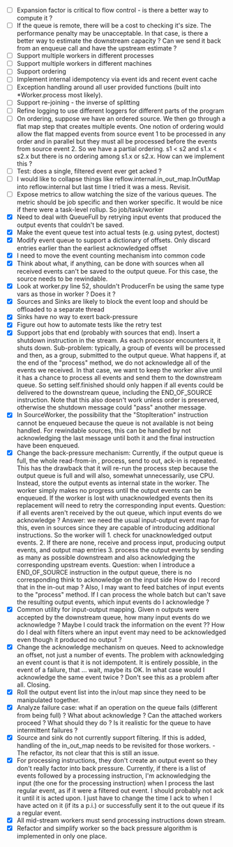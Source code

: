 - [ ] Expansion factor is critical to flow control - is there a better way to compute it ?
- [ ] If the queue is remote, there will be a cost to checking it's size.  The performance penalty may be unacceptable.
  In that case, is there a better way to estimate the downstream capacity ?  Can we send it back from an enqueue
  call and have the upstream estimate ?
- [ ] Support multiple workers in different processes
- [ ] Support multiple workers in different machines
- [ ] Support ordering
- [ ] Implement internal idempotency via event ids and recent event cache
- [ ] Exception handling around all user provided functions (built into *Worker.process most likely).
- [ ] Support re-joining - the inverse of splitting
- [ ] Refine logging to use different loggers for different parts of the program
- [ ] On ordering, suppose we have an ordered source.  We then go through a flat map step that creates multiple
  events.  One notion of ordering would allow the flat mapped events from source event 1 to be processed
  in any order and in parallel but they must all be processed before the events from source event 2.  So
  we have a partial ordering.  s1 < s2 and s1.x < s2.x but there is no ordering among s1.x or s2.x.  How
  can we implement this ?
- [ ] Test: does a single, filtered event ever get acked ?
- [ ] I would like to collapse things like reflow.internal.in_out_map.InOutMap into reflow.internal but last
  time I tried it was a mess.  Revisit.
- [ ] Expose metrics to allow watching the size of the various queues.  The metric should be job specific and
  then worker specific.  It would be nice if there were a task-level rollup. So job/task/worker
- [x] Need to deal with QueueFull by retrying input events that produced the output events that couldn't be saved.
- [x] Make the event queue test into actual tests (e.g. using pytest, doctest)
- [x] Modify event queue to support a dictionary of offsets.  Only discard entries earlier than the earliest
  acknowledged offset
- [x] I need to move the event counting mechanism into common code
- [x] Think about what, if anything, can be done with sources when all received events can't be saved to the output
  queue. For this case, the source needs to be rewindable.
- [x] Look at worker.py line 52, shouldn't ProducerFn be using the same type vars as those in worker ? Does it ?
- [x] Sources and Sinks are likely to block the event loop and should be offloaded to a separate thread
- [x] Sinks have no way to exert back-pressure
- [x] Figure out how to automate tests like the retry test
- [x] Support jobs that end (probably with sources that end).  Insert a shutdown instruction in the stream.  As
  each processor encounters it, it shuts down. Sub-problem: typically, a group of events will be processed
  and then, as a group, submitted to the output queue.  What happens if, at the end of the "process" method,
  we do not acknowledge all of the events we received.  In that case, we want to keep the worker alive until
  it has a chance to process all events and send them to the downstream queue.  So setting self.finished
  should only happen if all events could be delivered to the downstream queue, including the END_OF_SOURCE
  instruction.  Note that this also doesn't work unless order is preserved, otherwise the shutdown message
  could "pass" another message.
- [x] In SourceWorker, the possibility that the "StopIteration" instruction cannot be enqueued because the
  queue is not available is not being handled.  For rewindable sources, this can be handled by not
  acknowledging the last message until both it and the final instruction have been enqueued.
- [x] Change the back-pressure mechanism: Currently, if the output queue is full, the whole read-from-in
  , process, send to out, ack-in is repeated.  This has the drawback that it will re-run the process
  step because the output queue is full and will also, somewhat unnecessarily, use CPU.  Instead, store the
  output events as internal state in the worker.  The worker simply makes no progress until the output
  events can be enqueued.  If the worker is lost with unacknowledged events then its replacement will
  need to retry the corresponding input events.  Question: if all events aren't received by the out queue,
  which input events do we acknowledge ? Answer: we need the usual input-output event map for this, even
  in sources since they are capable of introducing additional instructions. So the worker will 1. check
  for unacknowledged output events.  2. If there are none, receive and process input, producing output events, and
  output map entries 3. process the output events by sending as many as possible downstream and also acknowledging
  the corresponding upstream events.  Question: when I introduce a END_OF_SOURCE instruction in the output
  queue, there is no corresponding think to acknowledge on the input side  How do I record that in the
  in-out map ? Also, I may want to feed batches of input events to the "process" method.  If I can process
  the whole batch but can't save the resulting output events, which input events do I acknowledge ?
- [x] Common utility for input-output mapping.  Given n outputs were accepted by the downstream queue, how many
  input events do we acknowledge ?  Maybe I could track the information on the event ??   How do I deal with
  filters where an input event may need to be acknowledged even though it produced no output ?
- [x] Change the acknowledge mechanism on queues.  Need to acknowledge an offset, not just a number of events.
  The problem with acknowledging an event count is that it is not idempotent.  It is entirely possible,
  in the event of a failure, that ... wait, maybe its OK.  In what case would I acknowledge the same
  event twice ?  Don't see this as a problem after all. Closing.
- [x] Roll the output event list into the in/out map since they need to be manipulated together.
- [x] Analyze failure case: what if an operation on the queue fails (different from being full) ? What about
  acknowledge ?  Can the attached workers proceed ?  What should they do ?  Is it realistic for the queue
  to have intermittent failures ?
- [x] Source and sink do not currently support filtering.  If this is added, handling of the in_out_map
  needs to be revisited for those workers. - The refactor, its not clear that this is still an issue.
- [x] For processing instructions, they don't create an output event so they don't really factor into back pressure.
  Currently, if there is a list of events followed by a processing instruction, I'm acknowledging the
  input (the one for the processing instruction) when I process the last regular event, as if it were a
  filtered out event.  I should probably not ack it until it is acted upon.  I just have to change the time
  I ack to when I have acted on it (if its a p.i.) or successfully sent it to the out queue if its a
  regular event.
- [x] All mid-stream workers must send processing instructions down stream.
- [x] Refactor and simplify worker so the back pressure algorithm is implemented in only one place.
